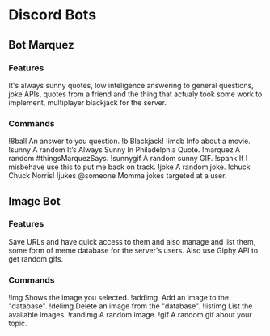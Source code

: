 # Discord Bots

## Bot Marquez
### Features
It's always sunny quotes, low inteligence answering to general questions, joke APIs, quotes from a friend and the thing that actualy took some work to implement, multiplayer blackjack for the server.

### Commands
!8ball An answer to you question.
!b Blackjack!
!imdb Info about a movie.
!sunny A random It’s Always Sunny In Philadelphia Quote.
!marquez A random #thingsMarquezSays.
!sunnygif A random sunny GIF.
!spank If I misbehave use this to put me back on track.
!joke A random joke.
!chuck Chuck Norris!
!jukes @someone Momma jokes targeted at a user.

## Image Bot
### Features
Save URLs and have quick access to them and also manage and list them, some form of meme database for the server's users.
Also use Giphy API to get random gifs.

### Commands
!img <keyword> Shows the image you selected.
!addimg <keyword> <image url> Add an image to the "database".
!delimg <keyword> Delete an image from the "database".
!listimg List the available images.
!randimg A random image.
!gif <topic> A random gif about your topic.
